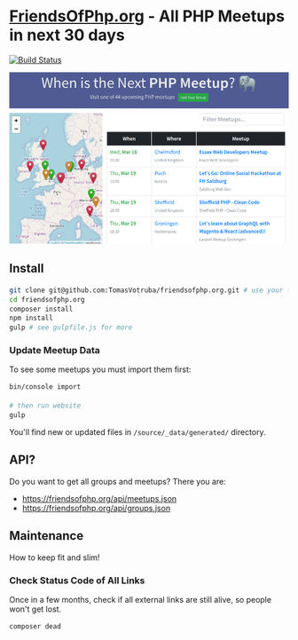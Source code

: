# [FriendsOfPhp.org](https://www.friendsofphp.org) - All PHP Meetups in next 30 days

[![Build Status](https://img.shields.io/travis/TomasVotruba/friendsofphp.org/master.svg?style=flat-square)](https://travis-ci.org/TomasVotruba/friendsofphp.org)

<div align="center">
   <img src="/docs/preview.png?v=1">
</div>

## Install

```sh
git clone git@github.com:TomasVotruba/friendsofphp.org.git # use your fork to contribute
cd friendsofphp.org
composer install
npm install
gulp # see gulpfile.js for more
```

### Update Meetup Data

To see some meetups you must import them first:

```bash
bin/console import

# then run website
gulp
```

You'll find new or updated files in `/source/_data/generated/` directory.

## API?

Do you want to get all groups and meetups? There you are:

- https://friendsofphp.org/api/meetups.json 
- https://friendsofphp.org/api/groups.json

## Maintenance

How to keep fit and slim!

### Check Status Code of All Links

Once in a few months, check if all external links are still alive, so people won't get lost.

```bash
composer dead
```
